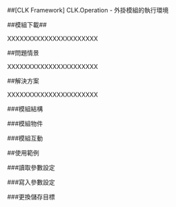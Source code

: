##[CLK Framework] CLK.Operation - 外掛模組的執行環境



##模組下載##

XXXXXXXXXXXXXXXXXXXXXX



##問題情景

XXXXXXXXXXXXXXXXXXXXXX



##解決方案

XXXXXXXXXXXXXXXXXXXXXX

###模組結構

###模組物件

###模組互動



##使用範例

###讀取參數設定

###寫入參數設定

###更換儲存目標
